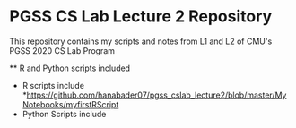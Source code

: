 # PGSS CS Lab Lecture 2 Repository

This repository contains my scripts and notes from L1 and L2 of CMU's PGSS 2020 CS Lab Program

** R and Python scripts included
 
 - R scripts include
  *https://github.com/hanabader07/pgss_cslab_lecture2/blob/master/MyNotebooks/myfirstRScript
 - Python Scripts include
